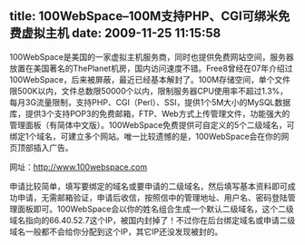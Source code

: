 title: 100WebSpace–100M支持PHP、CGI可绑米免费虚拟主机
date: 2009-11-25 11:15:58
---

<p>
	100WebSpace是美国的一家虚拟主机服务商，同时也提供免费网站空间，服务器放置在美国著名的ThePlanet机房，国内访问速度不错。Free8曾经在07年介绍过100WebSpace，后来被屏蔽，最近已经基本解封了。100M存储空间，单个文件限500K以内，文件总数限50000个以内，限制服务器CPU使用率不超过1.3%，每月3G流量限制，支持PHP、CGI（Perl）、SSI，提供1个5M大小的MySQL数据库，提供3个支持POP3的免费邮箱，FTP、Web方式上传管理文件，功能强大的管理面板（有简体中文版）。100WebSpace免费提供可自定义的5个二级域名，可绑定1个域名，可建立多个网站。唯一比较遗憾的是，100WebSpace会在你的网页顶部插入广告。</p>
<p>
	网址：<a href="http://www.100webspace.com">http://www.100webspace.com</a></p>
<p>
	申请比较简单，填写要绑定的域名或要申请的二级域名，然后填写基本资料即可成功申请，无需邮箱验证，申请后收信，按照信中的管理地址、用户名、密码登陆管理面板即可。100WebSpace会以你的姓名组合生成一个默认二级域名，这个二级域名指向的66.40.52.7这个IP，被国内封掉了！不过你在后台绑定域名或申请二级域名一般都不会给你分配到这个IP，其它IP还没发现被封的。<br />
	&nbsp;</p>
